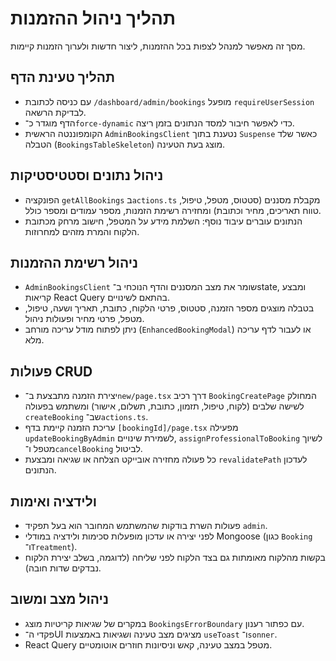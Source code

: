 # תהליך ניהול ההזמנות
מסך זה מאפשר למנהל לצפות בכל ההזמנות, ליצור חדשות ולערוך הזמנות קיימות.

## תהליך טעינת הדף
- עם כניסה לכתובת `/dashboard/admin/bookings` מופעל `requireUserSession` לבדיקת הרשאה.
- הדף מוגדר כ־`force-dynamic` כדי לאפשר חיבור למסד הנתונים בזמן ריצה.
- הקומפוננטה הראשית `AdminBookingsClient` נטענת בתוך `Suspense` כאשר שלד הטבלה (`BookingsTableSkeleton`) מוצג בעת הטעינה.

## ניהול נתונים וסטטיסטיקות
- הפונקציה `getAllBookings` ב`actions.ts` מקבלת מסננים (סטטוס, מטפל, טיפול, טווח תאריכים, מחיר וכתובת) ומחזירה רשימת הזמנות, מספר עמודים ומספר כולל.
- הנתונים עוברים עיבוד נוסף: השלמת מידע על המטפל, חישוב מרחק מכתובת הלקוח והמרת מזהים למחרוזות.

## ניהול רשימת ההזמנות
- `AdminBookingsClient` שומר את מצב המסננים והדף הנוכחי ב־state, ומבצע קריאות React Query בהתאם לשינויים.
- בטבלה מוצגים מספר הזמנה, סטטוס, פרטי הלקוח, כתובת, תאריך ושעה, טיפול, מטפל, פרטי מחיר ופעולות ניהול.
- ניתן לפתוח מודל עריכה מורחב (`EnhancedBookingModal`) או לעבור לדף עריכה מלא.

## פעולות CRUD
- יצירת הזמנה מתבצעת ב־`new/page.tsx` דרך רכיב `BookingCreatePage` המחולק לשישה שלבים (לקוח, טיפול, תזמון, כתובת, תשלום, אישור) ומשתמש בפעולה `createBooking` שב־`actions.ts`.
- עריכת הזמנה קיימת בדף `[bookingId]/page.tsx` מפעילה `updateBookingByAdmin` לשמירת שינויים, `assignProfessionalToBooking` לשיוך מטפל ו־`cancelBooking` לביטול.
- כל פעולה מחזירה אובייקט הצלחה או שגיאה ומבצעת `revalidatePath` לעדכון הנתונים.

## ולידציה ואימות
- פעולות השרת בודקות שהמשתמש המחובר הוא בעל תפקיד `admin`.
- לפני יצירה או עדכון מופעלות סכימות ולידציה במודלי Mongoose (כגון `Booking` ו־`Treatment`).
- בקשות מהלקוח מאומתות גם בצד הלקוח לפני שליחה (לדוגמה, בשלב יצירת הלקוח נבדקים שדות חובה).

## ניהול מצב ומשוב
- במקרים של שגיאות קריטיות מוצג `BookingsErrorBoundary` עם כפתור רענון.
- פקדי ה־UI מציגים מצב טעינה ושגיאות באמצעות `useToast` ו־`sonner`.
- React Query מטפל במצב טעינה, קאש וניסיונות חוזרים אוטומטיים.
